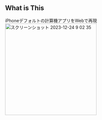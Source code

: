 ## What is This
iPhoneデフォルトの計算機アプリをWebで再現<br>
<img width="298" alt="スクリーンショット 2023-12-24 9 02 35" src="https://github.com/tatsuya1970/calculator/assets/7496610/e16f379f-5b35-4ded-bbcc-916e5c0dc231">
